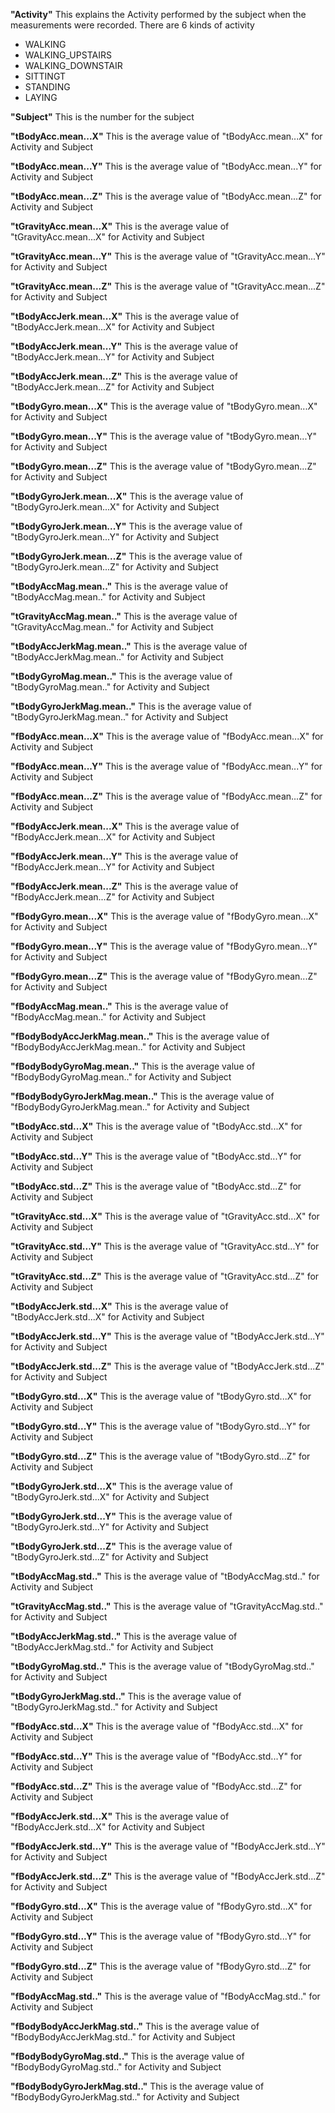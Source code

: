 **"Activity"**
This explains the Activity performed by the subject when the measurements were recorded. There are 6 kinds of activity

* WALKING
* WALKING_UPSTAIRS
* WALKING_DOWNSTAIR
* SITTINGT
* STANDING
* LAYING

**"Subject"**
This is the number for the subject

**"tBodyAcc.mean...X"**
This is the average value of "tBodyAcc.mean...X" for Activity and Subject

**"tBodyAcc.mean...Y"**
This is the average value of "tBodyAcc.mean...Y" for Activity and Subject

**"tBodyAcc.mean...Z"**
This is the average value of "tBodyAcc.mean...Z" for Activity and Subject

**"tGravityAcc.mean...X"**
This is the average value of "tGravityAcc.mean...X" for Activity and Subject

**"tGravityAcc.mean...Y"**
This is the average value of "tGravityAcc.mean...Y" for Activity and Subject

**"tGravityAcc.mean...Z"**
This is the average value of "tGravityAcc.mean...Z" for Activity and Subject

**"tBodyAccJerk.mean...X"**
This is the average value of "tBodyAccJerk.mean...X" for Activity and Subject

**"tBodyAccJerk.mean...Y"**
This is the average value of "tBodyAccJerk.mean...Y" for Activity and Subject

**"tBodyAccJerk.mean...Z"**
This is the average value of "tBodyAccJerk.mean...Z" for Activity and Subject

**"tBodyGyro.mean...X"**
This is the average value of "tBodyGyro.mean...X" for Activity and Subject

**"tBodyGyro.mean...Y"**
This is the average value of "tBodyGyro.mean...Y" for Activity and Subject

**"tBodyGyro.mean...Z"**
This is the average value of "tBodyGyro.mean...Z" for Activity and Subject

**"tBodyGyroJerk.mean...X"**
This is the average value of "tBodyGyroJerk.mean...X" for Activity and Subject

**"tBodyGyroJerk.mean...Y"**
This is the average value of "tBodyGyroJerk.mean...Y" for Activity and Subject

**"tBodyGyroJerk.mean...Z"**
This is the average value of "tBodyGyroJerk.mean...Z" for Activity and Subject

**"tBodyAccMag.mean.."**
This is the average value of "tBodyAccMag.mean.." for Activity and Subject

**"tGravityAccMag.mean.."**
This is the average value of "tGravityAccMag.mean.." for Activity and Subject

**"tBodyAccJerkMag.mean.."**
This is the average value of "tBodyAccJerkMag.mean.." for Activity and Subject

**"tBodyGyroMag.mean.."**
This is the average value of "tBodyGyroMag.mean.." for Activity and Subject

**"tBodyGyroJerkMag.mean.."**
This is the average value of "tBodyGyroJerkMag.mean.." for Activity and Subject

**"fBodyAcc.mean...X"**
This is the average value of "fBodyAcc.mean...X" for Activity and Subject

**"fBodyAcc.mean...Y"**
This is the average value of "fBodyAcc.mean...Y" for Activity and Subject

**"fBodyAcc.mean...Z"**
This is the average value of "fBodyAcc.mean...Z" for Activity and Subject

**"fBodyAccJerk.mean...X"**
This is the average value of "fBodyAccJerk.mean...X" for Activity and Subject

**"fBodyAccJerk.mean...Y"**
This is the average value of "fBodyAccJerk.mean...Y" for Activity and Subject

**"fBodyAccJerk.mean...Z"**
This is the average value of "fBodyAccJerk.mean...Z" for Activity and Subject

**"fBodyGyro.mean...X"**
This is the average value of "fBodyGyro.mean...X" for Activity and Subject

**"fBodyGyro.mean...Y"**
This is the average value of "fBodyGyro.mean...Y" for Activity and Subject

**"fBodyGyro.mean...Z"**
This is the average value of "fBodyGyro.mean...Z" for Activity and Subject

**"fBodyAccMag.mean.."**
This is the average value of "fBodyAccMag.mean.." for Activity and Subject

**"fBodyBodyAccJerkMag.mean.."**
This is the average value of "fBodyBodyAccJerkMag.mean.." for Activity and Subject

**"fBodyBodyGyroMag.mean.."**
This is the average value of "fBodyBodyGyroMag.mean.." for Activity and Subject

**"fBodyBodyGyroJerkMag.mean.."**
This is the average value of "fBodyBodyGyroJerkMag.mean.." for Activity and Subject

**"tBodyAcc.std...X"**
This is the average value of "tBodyAcc.std...X" for Activity and Subject

**"tBodyAcc.std...Y"**
This is the average value of "tBodyAcc.std...Y" for Activity and Subject

**"tBodyAcc.std...Z"**
This is the average value of "tBodyAcc.std...Z" for Activity and Subject

**"tGravityAcc.std...X"**
This is the average value of "tGravityAcc.std...X" for Activity and Subject

**"tGravityAcc.std...Y"**
This is the average value of "tGravityAcc.std...Y" for Activity and Subject

**"tGravityAcc.std...Z"**
This is the average value of "tGravityAcc.std...Z" for Activity and Subject

**"tBodyAccJerk.std...X"**
This is the average value of "tBodyAccJerk.std...X" for Activity and Subject

**"tBodyAccJerk.std...Y"**
This is the average value of "tBodyAccJerk.std...Y" for Activity and Subject

**"tBodyAccJerk.std...Z"**
This is the average value of "tBodyAccJerk.std...Z" for Activity and Subject

**"tBodyGyro.std...X"**
This is the average value of "tBodyGyro.std...X" for Activity and Subject

**"tBodyGyro.std...Y"**
This is the average value of "tBodyGyro.std...Y" for Activity and Subject

**"tBodyGyro.std...Z"**
This is the average value of "tBodyGyro.std...Z" for Activity and Subject

**"tBodyGyroJerk.std...X"**
This is the average value of "tBodyGyroJerk.std...X" for Activity and Subject

**"tBodyGyroJerk.std...Y"**
This is the average value of "tBodyGyroJerk.std...Y" for Activity and Subject

**"tBodyGyroJerk.std...Z"**
This is the average value of "tBodyGyroJerk.std...Z" for Activity and Subject

**"tBodyAccMag.std.."**
This is the average value of "tBodyAccMag.std.." for Activity and Subject

**"tGravityAccMag.std.."**
This is the average value of "tGravityAccMag.std.." for Activity and Subject

**"tBodyAccJerkMag.std.."**
This is the average value of "tBodyAccJerkMag.std.." for Activity and Subject

**"tBodyGyroMag.std.."**
This is the average value of "tBodyGyroMag.std.." for Activity and Subject

**"tBodyGyroJerkMag.std.."**
This is the average value of "tBodyGyroJerkMag.std.." for Activity and Subject

**"fBodyAcc.std...X"**
This is the average value of "fBodyAcc.std...X" for Activity and Subject

**"fBodyAcc.std...Y"**
This is the average value of "fBodyAcc.std...Y" for Activity and Subject

**"fBodyAcc.std...Z"**
This is the average value of "fBodyAcc.std...Z" for Activity and Subject

**"fBodyAccJerk.std...X"**
This is the average value of "fBodyAccJerk.std...X" for Activity and Subject

**"fBodyAccJerk.std...Y"**
This is the average value of "fBodyAccJerk.std...Y" for Activity and Subject

**"fBodyAccJerk.std...Z"**
This is the average value of "fBodyAccJerk.std...Z" for Activity and Subject

**"fBodyGyro.std...X"**
This is the average value of "fBodyGyro.std...X" for Activity and Subject

**"fBodyGyro.std...Y"**
This is the average value of "fBodyGyro.std...Y" for Activity and Subject

**"fBodyGyro.std...Z"**
This is the average value of "fBodyGyro.std...Z" for Activity and Subject

**"fBodyAccMag.std.."**
This is the average value of "fBodyAccMag.std.." for Activity and Subject

**"fBodyBodyAccJerkMag.std.."**
This is the average value of "fBodyBodyAccJerkMag.std.." for Activity and Subject

**"fBodyBodyGyroMag.std.."**
This is the average value of "fBodyBodyGyroMag.std.." for Activity and Subject

**"fBodyBodyGyroJerkMag.std.."**
This is the average value of "fBodyBodyGyroJerkMag.std.." for Activity and Subject

